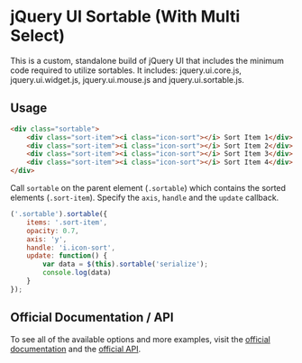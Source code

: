 jQuery UI Sortable (With Multi Select)
========

This is a custom, standalone build of jQuery UI that includes the minimum code required to utilize sortables. It includes: jquery.ui.core.js, jquery.ui.widget.js, jquery.ui.mouse.js and jquery.ui.sortable.js.

Usage
------

```html
<div class="sortable">
    <div class="sort-item"><i class="icon-sort"></i> Sort Item 1</div>
    <div class="sort-item"><i class="icon-sort"></i> Sort Item 2</div>
    <div class="sort-item"><i class="icon-sort"></i> Sort Item 3</div>
    <div class="sort-item"><i class="icon-sort"></i> Sort Item 4</div>
</div>
```

Call `sortable` on the parent element (`.sortable`) which contains the sorted elements (`.sort-item`). Specify the `axis`, `handle` and the `update` callback.

```javascript
('.sortable').sortable({
    items: '.sort-item',
    opacity: 0.7,
    axis: 'y',
    handle: 'i.icon-sort',
    update: function() {
        var data = $(this).sortable('serialize');
        console.log(data)
    }
});
```

Official Documentation / API
------

To see all of the available options and more examples, visit the [official documentation](http://jqueryui.com/sortable/) and the [official API](http://api.jqueryui.com/sortable/).
